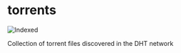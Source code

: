 torrents 
========
![Indexed](https://img.shields.io/badge/indexed-214209-blue)

Collection of torrent files discovered in the DHT network
